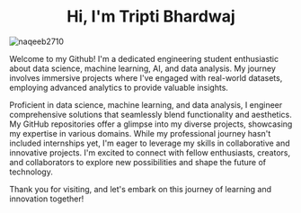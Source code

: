 
<h1 align="center">Hi, I'm Tripti Bhardwaj</h1>
<p align="left"> <img src="https://komarev.com/ghpvc/?username=naqeeb2710&label=Profile%20views&color=0e75b6&style=flat" alt="naqeeb2710" /> </p>
<p>Welcome to my Github! I'm a dedicated engineering student enthusiastic about data science, machine learning, AI, and data analysis. My journey involves immersive projects where I've engaged with real-world datasets, employing advanced analytics to provide valuable insights. 
  
  Proficient in data science, machine learning, and data analysis, I engineer comprehensive solutions that seamlessly blend functionality and aesthetics. My GitHub repositories offer a glimpse into my diverse projects, showcasing my expertise in various domains. While my professional journey hasn't included internships yet, I'm eager to leverage my skills in collaborative and innovative projects. I'm excited to connect with fellow enthusiasts, creators, and collaborators to explore new possibilities and shape the future of technology. 
  
  Thank you for visiting, and let's embark on this journey of learning and innovation together!
</p>
